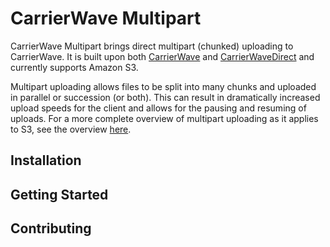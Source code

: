 # CarrierWave Multipart

CarrierWave Multipart brings direct multipart (chunked) uploading to CarrierWave. It
is built upon both [CarrierWave](https://github.com/jnicklas/carrierwave) and
[CarrierWaveDirect](https://github.com/dwilkie/carrierwave_direct) and currently supports Amazon S3.

Multipart uploading allows files to be split into many chunks and uploaded in parallel or succession (or both). This can result in dramatically increased upload speeds for the client and allows for the pausing and resuming of uploads. For a more complete overview of multipart uploading as it applies to S3, see the overview [here](http://docs.amazonwebservices.com/AmazonS3/latest/dev/mpuoverview.html). 

## Installation

## Getting Started

## Contributing
